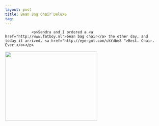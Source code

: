 ```yaml
---
layout: post
title: Bean Bag Chair Deluxe
tag: 
---
```



                <p>Sandra and I ordered a <a href="http://www.fatboy.nl">bean bag chair</a> the other day, and today it arrived. <a href="http://eye-got.com/ckYdbmS ">Best. Chair. Ever.</a></p>
<p><a href="/uploads/2008/06/fatboy.jpg"><img class="aligncenter size-medium wp-image-2768" title="fatboy" src="/uploads/2008/06/fatboy-300x225.jpg" alt="" width="300" height="225" /></a></p>
            
